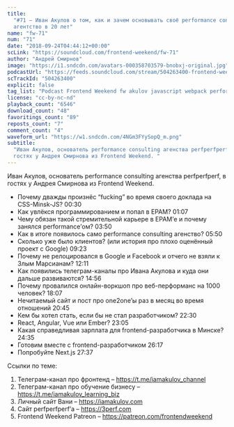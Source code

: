 ```yaml
---
title:
  "#71 – Иван Акулов о том, как и зачем основывать своё performance consulting
  агентство в 20 лет"
name: "fw-71"
num: "71"
date: "2018-09-24T04:44:12+00:00"
scLink: "https://soundcloud.com/frontend-weekend/fw-71"
author: "Андрей Смирнов"
image: "https://i1.sndcdn.com/avatars-000358703579-bnobxj-original.jpg"
podcastUrl: "https://feeds.soundcloud.com/stream/504263400-frontend-weekend-fw-71.m4a"
scTrackId: "504263400"
explicit: false
tag_list: "Podcast Frontend Weekend fw akulov javascript webpack performance"
license: "cc-by-nc-nd"
playback_count: "6546"
download_count: "48"
favoritings_count: "89"
reposts_count: "7"
comment_count: "4"
waveform_url: "https://w1.sndcdn.com/4NGm3FYySopQ_m.png"
subtitle:
  "Иван Акулов, основатель performance consulting агенства perfperfperf, в
  гостях у Андрея Смирнова из Frontend Weekend. "
---
```


Иван Акулов, основатель performance consulting агенства perfperfperf, в гостях у
Андрея Смирнова из Frontend Weekend.

- Почему дважды произнёс “fucking” во время своего доклада на CSS-Minsk-JS?
  <timecode sec="30">00:30</timecode>
- Как увлёкся программированием и попал в EPAM?
  <timecode sec="67">01:07</timecode>
- Чему обязан такой стремительной карьере в EPAM’е и почему занялся
  performance’ом? <timecode sec="230">03:50</timecode>
- Как в итоге появилось само performance consulting агенство?
  <timecode sec="350">05:50</timecode>
- Сколько уже было клиентов? (или история про плохо оценённый проект с Google)
  <timecode sec="563">09:23</timecode>
- Почему не релоцировался в Google и Facebook и отчего не взяли к Злым
  Марсианам? <timecode sec="731">12:11</timecode>
- Как появились телеграм-каналы про Ивана Акулова и куда они дальше развиваются?
  <timecode sec="896">14:56</timecode>
- Почему провалился онлайн-воркшоп про веб-перформанс на 1000 человек?
  <timecode sec="1087">18:07</timecode>
- Нечитаемый сайт и пост про one2one’ы раз в месяц во время отношений
  <timecode sec="1245">20:45</timecode>
- Кем бы хотел стать, если бы не стал разработчиком?
  <timecode sec="1350">22:30</timecode>
- React, Angular, Vue или Ember? <timecode sec="1385">23:05</timecode>
- Какая справедливая зарплата для frontend-разработчика в Минске?
  <timecode sec="1475">24:35</timecode>
- Готовим вместе с frontend-разработчиком <timecode sec="1577">26:17</timecode>
- Попробуйте Next.js <timecode sec="1657">27:37</timecode>

Ссылки по теме:

1. Телеграм-канал про фронтенд – <https://t.me/iamakulov_channel>
2. Телеграм-канал про обучение бизнесу – <https://t.me/iamakulov_learning_biz>
3. Личный сайт Вани – <https://iamakulov.com>
4. Сайт perfperfperf’а – <https://3perf.com>
5. Frontend Weekend Patreon – <https://patreon.com/frontendweekend>
